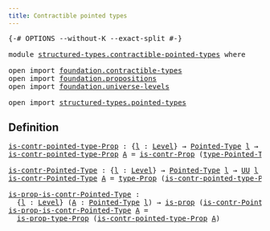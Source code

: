```yaml
---
title: Contractible pointed types
---
```


<pre class="Agda"><a id="52" class="Symbol">{-#</a> <a id="56" class="Keyword">OPTIONS</a> <a id="64" class="Pragma">--without-K</a> <a id="76" class="Pragma">--exact-split</a> <a id="90" class="Symbol">#-}</a>

<a id="95" class="Keyword">module</a> <a id="102" href="structured-types.contractible-pointed-types.html" class="Module">structured-types.contractible-pointed-types</a> <a id="146" class="Keyword">where</a>

<a id="153" class="Keyword">open</a> <a id="158" class="Keyword">import</a> <a id="165" href="foundation.contractible-types.html" class="Module">foundation.contractible-types</a>
<a id="195" class="Keyword">open</a> <a id="200" class="Keyword">import</a> <a id="207" href="foundation.propositions.html" class="Module">foundation.propositions</a>
<a id="231" class="Keyword">open</a> <a id="236" class="Keyword">import</a> <a id="243" href="foundation.universe-levels.html" class="Module">foundation.universe-levels</a>

<a id="271" class="Keyword">open</a> <a id="276" class="Keyword">import</a> <a id="283" href="structured-types.pointed-types.html" class="Module">structured-types.pointed-types</a>
</pre>
## Definition

<pre class="Agda"><a id="is-contr-pointed-type-Prop"></a><a id="342" href="structured-types.contractible-pointed-types.html#342" class="Function">is-contr-pointed-type-Prop</a> <a id="369" class="Symbol">:</a> <a id="371" class="Symbol">{</a><a id="372" href="structured-types.contractible-pointed-types.html#372" class="Bound">l</a> <a id="374" class="Symbol">:</a> <a id="376" href="Agda.Primitive.html#597" class="Postulate">Level</a><a id="381" class="Symbol">}</a> <a id="383" class="Symbol">→</a> <a id="385" href="structured-types.pointed-types.html#383" class="Function">Pointed-Type</a> <a id="398" href="structured-types.contractible-pointed-types.html#372" class="Bound">l</a> <a id="400" class="Symbol">→</a> <a id="402" href="foundation-core.propositions.html#1393" class="Function">UU-Prop</a> <a id="410" href="structured-types.contractible-pointed-types.html#372" class="Bound">l</a>
<a id="412" href="structured-types.contractible-pointed-types.html#342" class="Function">is-contr-pointed-type-Prop</a> <a id="439" href="structured-types.contractible-pointed-types.html#439" class="Bound">A</a> <a id="441" class="Symbol">=</a> <a id="443" href="foundation.contractible-types.html#1345" class="Function">is-contr-Prop</a> <a id="457" class="Symbol">(</a><a id="458" href="structured-types.pointed-types.html#518" class="Function">type-Pointed-Type</a> <a id="476" href="structured-types.contractible-pointed-types.html#439" class="Bound">A</a><a id="477" class="Symbol">)</a>

<a id="is-contr-Pointed-Type"></a><a id="480" href="structured-types.contractible-pointed-types.html#480" class="Function">is-contr-Pointed-Type</a> <a id="502" class="Symbol">:</a> <a id="504" class="Symbol">{</a><a id="505" href="structured-types.contractible-pointed-types.html#505" class="Bound">l</a> <a id="507" class="Symbol">:</a> <a id="509" href="Agda.Primitive.html#597" class="Postulate">Level</a><a id="514" class="Symbol">}</a> <a id="516" class="Symbol">→</a> <a id="518" href="structured-types.pointed-types.html#383" class="Function">Pointed-Type</a> <a id="531" href="structured-types.contractible-pointed-types.html#505" class="Bound">l</a> <a id="533" class="Symbol">→</a> <a id="535" href="foundation-core.universe-levels.html#235" class="Primitive">UU</a> <a id="538" href="structured-types.contractible-pointed-types.html#505" class="Bound">l</a>
<a id="540" href="structured-types.contractible-pointed-types.html#480" class="Function">is-contr-Pointed-Type</a> <a id="562" href="structured-types.contractible-pointed-types.html#562" class="Bound">A</a> <a id="564" class="Symbol">=</a> <a id="566" href="foundation-core.propositions.html#1495" class="Function">type-Prop</a> <a id="576" class="Symbol">(</a><a id="577" href="structured-types.contractible-pointed-types.html#342" class="Function">is-contr-pointed-type-Prop</a> <a id="604" href="structured-types.contractible-pointed-types.html#562" class="Bound">A</a><a id="605" class="Symbol">)</a>

<a id="is-prop-is-contr-Pointed-Type"></a><a id="608" href="structured-types.contractible-pointed-types.html#608" class="Function">is-prop-is-contr-Pointed-Type</a> <a id="638" class="Symbol">:</a>
  <a id="642" class="Symbol">{</a><a id="643" href="structured-types.contractible-pointed-types.html#643" class="Bound">l</a> <a id="645" class="Symbol">:</a> <a id="647" href="Agda.Primitive.html#597" class="Postulate">Level</a><a id="652" class="Symbol">}</a> <a id="654" class="Symbol">(</a><a id="655" href="structured-types.contractible-pointed-types.html#655" class="Bound">A</a> <a id="657" class="Symbol">:</a> <a id="659" href="structured-types.pointed-types.html#383" class="Function">Pointed-Type</a> <a id="672" href="structured-types.contractible-pointed-types.html#643" class="Bound">l</a><a id="673" class="Symbol">)</a> <a id="675" class="Symbol">→</a> <a id="677" href="foundation-core.propositions.html#1309" class="Function">is-prop</a> <a id="685" class="Symbol">(</a><a id="686" href="structured-types.contractible-pointed-types.html#480" class="Function">is-contr-Pointed-Type</a> <a id="708" href="structured-types.contractible-pointed-types.html#655" class="Bound">A</a><a id="709" class="Symbol">)</a>
<a id="711" href="structured-types.contractible-pointed-types.html#608" class="Function">is-prop-is-contr-Pointed-Type</a> <a id="741" href="structured-types.contractible-pointed-types.html#741" class="Bound">A</a> <a id="743" class="Symbol">=</a>
  <a id="747" href="foundation-core.propositions.html#1562" class="Function">is-prop-type-Prop</a> <a id="765" class="Symbol">(</a><a id="766" href="structured-types.contractible-pointed-types.html#342" class="Function">is-contr-pointed-type-Prop</a> <a id="793" href="structured-types.contractible-pointed-types.html#741" class="Bound">A</a><a id="794" class="Symbol">)</a>
</pre>